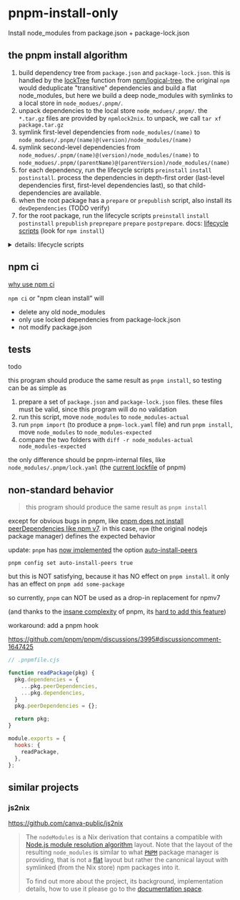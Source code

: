 # pnpm-install-only

Install node_modules from package.json + package-lock.json

## the pnpm install algorithm

1. build dependency tree from `package.json` and `package-lock.json`. this is handled by the [lockTree](src/lockTree.js) function from [npm/logical-tree](https://github.com/npm/logical-tree). the original `npm` would deduplicate "transitive" dependencies and build a flat node_modules, but here we build a deep node_modules with symlinks to a local store in `node_modues/.pnpm/`.
1. unpack dependencies to the local store `node_modues/.pnpm/`. the `*.tar.gz` files are provided by `npmlock2nix`. to unpack, we call `tar xf package.tar.gz`
1. symlink first-level dependencies from `node_modules/(name)` to `node_modues/.pnpm/(name)@(version)/node_modules/(name)`
1. symlink second-level dependencies from `node_modues/.pnpm/(name)@(version)/node_modules/(name)` to `node_modues/.pnpm/(parentName)@(parentVersion)/node_modules/(name)`
1. for each dependency, run the lifecycle scripts `preinstall` `install` `postinstall`. process the dependencies in depth-first order (last-level dependencies first, first-level dependencies last), so that child-dependencies are available.
1. when the root package has a `prepare` or `prepublish` script, also install its `devDependencies` (TODO verify)
1. for the root package, run the lifecycle scripts `preinstall` `install` `postinstall` `prepublish` `preprepare` `prepare` `postprepare`. docs: [lifecycle scripts](https://docs.npmjs.com/cli/v7/using-npm/scripts#life-cycle-scripts) (look for `npm install`)

<details>
<summary>details: lifecycle scripts</summary>

test file: `package/package.json`

```json
{
  "name": "test-lifecycle-scripts",
  "version": "1.0.0",
  "scripts": {
    "preinstall": "node -p \"require.resolve('test')\" >preinstall.txt",
    "install": "node -p \"require.resolve('test')\" >install.txt",
    "postinstall": "node -p \"require.resolve('test')\" >postinstall.txt",
    "prepublish": "echo hello >prepublish.txt",
    "preprepare": "echo hello >preprepare.txt",
    "prepare": "echo hello >prepare.txt",
    "postprepare": "echo hello >postprepare.txt"
  },
  "dependencies": {
    "test": "*"
  }
}
```

test file: `package.json`

```json
{
  "name": "test-project",
  "version": "1.0.0",
  "scripts": {
    "preinstall": "echo hello >preinstall.txt",
    "install": "echo hello >install.txt",
    "postinstall": "echo hello >postinstall.txt",
    "prepublish": "echo hello >prepublish.txt",
    "preprepare": "echo hello >preprepare.txt",
    "prepare": "echo hello >prepare.txt",
    "postprepare": "echo hello >postprepare.txt"
  },
  "dependencies": {
    "test-lifecycle-scripts": "file:package.tar.gz"
  }
}
```

```bash
# save package.json
mkdir package
# save package/package.json
rm package.tar.gz
tar czf package.tar.gz package
rm -rf node_modules
rm package-lock.json
npm init -y
npm i package.tar.gz
cat node_modules/*/*.txt
```

result

```
ls node_modules/*/*.txt -t -r | cat
node_modules/test-lifecycle-scripts/preinstall.txt
node_modules/test-lifecycle-scripts/install.txt
node_modules/test-lifecycle-scripts/postinstall.txt
```

```
cat node_modules/test-lifecycle-scripts/*.txt 
/tmp/test-project/node_modules/test/test.js
/tmp/test-project/node_modules/test/test.js
/tmp/test-project/node_modules/test/test.js
```

```
ls *.txt -t -r | cat
preinstall.txt
install.txt
postinstall.txt
prepublish.txt
preprepare.txt
prepare.txt
postprepare.txt
```
</details>

## npm ci

[why use npm ci](https://javascript.plainenglish.io/why-you-should-never-use-npm-install-in-your-ci-cd-pipelines-da0b89346d8d)

`npm ci` or "npm clean install" will
* delete any old node_modules
* only use locked dependencies from package-lock.json
* not modify package.json

## tests

todo

this program should produce the same result as `pnpm install`,
so testing can be as simple as

1. prepare a set of `package.json` and `package-lock.json` files.
these files must be valid, since this program will do no validation
1. run this script, move `node_modules` to `node_modules-actual`
1. run `pnpm import` (to produce a `pnpm-lock.yaml` file) and run `pnpm install`,
move `node_modules` to `node_modules-expected`
1. compare the two folders with `diff -r node_modules-actual node_modules-expected`

the only difference should be pnpm-internal files,
like `node_modules/.pnpm/lock.yaml`
(the [current lockfile](https://github.com/pnpm/pnpm/blob/8e76690f4dcd11d3ac263f565a684d71573ccfeb/packages/lockfile-file/src/write.ts#L142) of pnpm)

## non-standard behavior

> this program should produce the same result as `pnpm install`

except for obvious bugs in pnpm, like [pnpm does not install peerDependencies like npm v7](https://github.com/pnpm/pnpm/issues/827).
in this case, `npm` (the original nodejs package manager) defines the expected behavior

update: `pnpm` has [now implemented](https://github.com/pnpm/pnpm/discussions/3995#discussioncomment-1958472)
the option [auto-install-peers](https://pnpm.io/npmrc#auto-install-peers)

```
pnpm config set auto-install-peers true
```

but this is NOT satisfying,
because it has NO effect on `pnpm install`.
it only has an effect on `pnpm add some-package`

so currently, `pnpm` can NOT be used as a drop-in replacement for npmv7

(and thanks to the
[insane complexity](https://gist.github.com/amcdnl/b52e9dd11850eeb8de8f?permalink_comment_id=4056528#gistcomment-4056528)
of pnpm, its
[hard to add this feature](https://github.com/pnpm/pnpm/discussions/3995#discussioncomment-1893883))

workaround: add a pnpm hook

https://github.com/pnpm/pnpm/discussions/3995#discussioncomment-1647425

```js
// .pnpmfile.cjs

function readPackage(pkg) {
  pkg.dependencies = {
    ...pkg.peerDependencies,
    ...pkg.dependencies,
  }
  pkg.peerDependencies = {};

  return pkg;
}

module.exports = {
  hooks: {
    readPackage,
  },
};
```



## similar projects



### js2nix

https://github.com/canva-public/js2nix

<blockquote>

The `nodeModules` is a Nix derivation that contains a compatible with [Node.js module resolution algorithm](https://nodejs.org/api/modules.html#all-together) layout. Note that the layout of the resulting `node_modules` is similar to what [`PNPM`](https://pnpm.io) package manager is providing, that is not a [flat](https://npm.github.io/how-npm-works-docs/npm3/how-npm3-works.html) layout but rather the canonical layout with symlinked (from the Nix store) npm packages into it.

To find out more about the project, its background, implementation details, how to use it please go to the [documentation space](https://github.com/canva-public/js2nix/blob/main/docs/README.md).

</blockquote>
